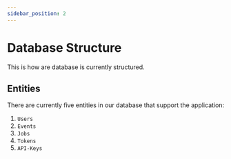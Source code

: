 ```yaml
---
sidebar_position: 2
---
```


# Database Structure

This is how are database is currently structured.

## Entities

There are currently five entities in our database that support the application:

1. `Users`
2. `Events`
3. `Jobs`
4. `Tokens`
5. `API-Keys`
